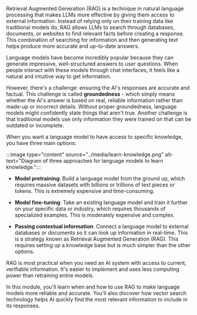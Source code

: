 Retrieval Augmented Generation (RAG) is a technique in natural language processing that makes LLMs more effective by giving them access to external information. Instead of relying only on their training data like traditional models do, RAG allows LLMs to search through databases, documents, or websites to find relevant facts before creating a response. This combination of searching for information and then generating text helps produce more accurate and up-to-date answers.

Language models have become incredibly popular because they can generate impressive, well-structured answers to user questions. When people interact with these models through chat interfaces, it feels like a natural and intuitive way to get information.

However, there's a challenge: ensuring the AI's responses are accurate and factual. This challenge is called **groundedness** - which simply means whether the AI's answer is based on real, reliable information rather than made-up or incorrect details. Without proper groundedness, language models might confidently state things that aren't true. Another challenge is that traditional models use only information they were trained on that can be outdated or incomplete.

When you want a language model to have access to specific knowledge, you have three main options:

:::image type="content" source="../media/learn-knowledge.png" alt-text="Diagram of three approaches for language models to learn knowledge.":::

- **Model pretraining**: Build a language model from the ground up, which requires massive datasets with billions or trillions of text pieces or tokens. This is extremely expensive and time-consuming.

- **Model fine-tuning**: Take an existing language model and train it further on your specific data or industry, which requires thousands of specialized examples. This is moderately expensive and complex.

- **Passing contextual information**: Connect a language model to external databases or documents so it can look up information in real-time. This is a strategy known as Retrieval Augmented Generation (RAG). This requires setting up a knowledge base but is much simpler than the other options.

RAG is most practical when you need an AI system with access to current, verifiable information. It's easier to implement and uses less computing power than retraining entire models.

In this module, you'll learn when and how to use RAG to make language models more reliable and accurate. You'll also discover how vector search technology helps AI quickly find the most relevant information to include in its responses.